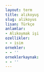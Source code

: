 ```yaml
---
layout: term
title: alıkoyuş
slug: alikoyus
lisan: Türkçe
anlamlar:
- Alıkoymak işi
ozellikler:
- - isim
ornekler:
- - ''
orneklerkaynak:
- - ''
---
```

